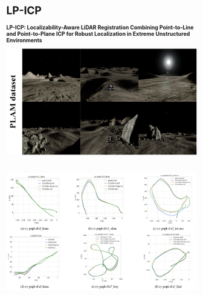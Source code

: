 # LP-ICP
**LP-ICP: Localizability-Aware LiDAR Registration Combining Point-to-Line and Point-to-Plane ICP for Robust Localization in Extreme Unstructured Environments**
<br>
<p align="center">
  <img src="figure/PLAM_dataset.png" width="557" height="280"> 
</p>
<br>
<p align="center">
  <img src="figure/trajectory.jpg" width="668" height="310">
</p>

